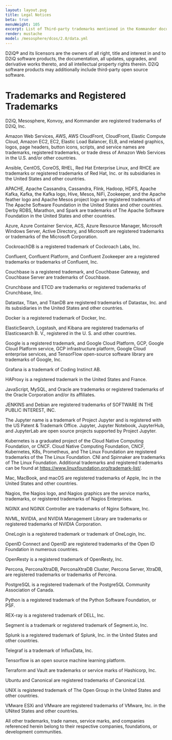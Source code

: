 ```yaml
---
layout: layout.pug
title: Legal Notices
beta: true
menuWeight: 105
excerpt: List of Third-party trademarks mentioned in the Kommander documentation
render: mustache
model: /mesosphere/dcos/2.0/data.yml
---
```


D2iQ&reg; and its licensors are the owners of all right, title and interest in and to D2iQ software products, the documentation, all updates, upgrades, and derivative works thereto, and all intellectual property rights therein.  D2iQ software products may additionally include third-party open source software.

# Trademarks and Registered Trademarks

D2iQ, Mesosphere, Konvoy, and Kommander are registered trademarks of D2iQ, Inc.

Amazon Web Services, AWS, AWS CloudFront, CloudFront, Elastic Compute Cloud, Amazon EC2, EC2, Elastic Load Balancer, ELB, and related graphics, logos, page headers, button icons, scripts, and service names are trademarks, registered trademarks, or trade dress of Amazon Web Services in the U.S. and/or other countries.

Ansible, CentOS, CoreOS, RHEL, Red Hat Enterprise Linux, and RHCE are trademarks or registered trademarks of Red Hat, Inc. or its subsidiaries in the United States and other countries.

APACHE, Apache Cassandra, Cassandra, Flink, Hadoop, HDFS, Apache Kafka, Kafka, the Kafka logo, Hive, Mesos, NiFi, Zookeeper, and the Apache feather logo and Apache Mesos project logo are registered trademarks of The Apache Software Foundation in the United States and other countries. Derby RDBS, Marathon, and Spark are trademarks of The Apache Software Foundation in the United States and other countries.

Azure, Azure Container Service, ACS, Azure Resource Manager, Microsoft Windows Server, Active Directory, and Microsoft are registered trademarks or trademarks of the Microsoft Corporation.

CockroachDB is a registered trademark of Cockroach Labs, Inc.

Confluent, Confluent Platform, and Confluent Zookeeper are a registered trademarks or trademarks of Confluent, Inc.

Couchbase is a registered trademark, and Couchbase Gateway, and Couchbase Server are trademarks of Couchbase.

Crunchbase and ETCD are trademarks or registered trademarks of Crunchbase, Iinc.

Datastax, Titan, and TitanDB are registered trademarks of Datastax, Inc. and its subsidiaries in the United States and other countries. 

Docker is a registered trademark of Docker, Inc.

ElasticSearch, Logstash, and Kibana are registered trademarks of Elasticsearch B. V., registered in the U. S. and other countries.

Google is a registered trademark, and Google Cloud Platform, GCP,  Google Cloud Platform service, GCP infrastructure platform, Google Cloud enterprise services, and TensorFlow open-source software library are trademarks of Google, Inc.

Grafana is a trademark of Coding Instinct AB.

HAProxy is a registered trademark in the United States and France.

JavaScript, MySQL, and Oracle are trademarks or registered trademarks of the Oracle Corporation and/or its affiliates.

JENKINS and Debian are registered trademarks of SOFTWARE IN THE PUBLIC INTEREST, INC.

The Jupyter name is a trademark of Project Jupyter and is registered with the US Patent & Trademark Office. Jupyter, Jupyter Notebook, JupyterHub, and JupyterLab are open source projects supported by Project Jupyter.

Kubernetes is a graduated project of the Cloud Native Computing Foundation, or CNCF. Cloud Native Computing Foundation, CNCF, Kubernetes, K8s, Prometheus, and The Linux Foundation are registered trademarks of the The Linux Foundation. CNI and Spinnaker are trademarks of The Linux Foundation. Additional trademarks and registered trademarks can be found at <https://www.linuxfoundation.org/trademark-list/>.

Mac, MacBook, and macOS are registered trademarks of Apple, Inc in the United States and other countries.

Nagios, the Nagios logo, and Nagios graphics are the service marks, trademarks, or registered trademarks of Nagios Enterprises.

NGINX and NGINX Controller are trademarks of Nginx Software, Inc.

NVML, NVIDIA, and NVIDIA Management Library are trademarks or registered trademarks of NVIDIA Corporation.

OneLogin is a registered trademark or trademark of OneLogin, Inc.

OpenID Connect and OpenID are registered trademarks of the Open ID Foundation in numerous countries.

OpenResty is a registered trademark of OpenResty, Inc.

Percona, PerconaXtraDB, PerconaXtraDB Cluster, Percona Server, XtraDB, are registered trademarks or trademarks of Percona.

PostgreSQL is a registered trademark of the PostgreSQL Community Association of Canada.

Python is a registered trademark of the Python Software Foundation, or PSF.

REX-ray is a registered trademark of DELL, Inc.

Segment is a trademark or registered trademark of Segment.io, Inc.

Splunk is a registered trademark of Splunk, Inc. in the United States and other countries. 

Telegraf is a trademark of InfluxData, Inc.

Tensorflow is an open source machine learning platform.

Terraform and Vault are trademarks or service marks of Hashicorp, Inc.

Ubuntu and Canonical are registered trademarks of Canonical Ltd.

UNIX is registered trademark of The Open Group in the United States and other countries.

VMware ESXi and VMware are registered trademarks of VMware, Inc. in the UNited States and other countries.

All other trademarks, trade names, service marks, and companies referenced herein belong to their respective companies, foundations, or development communities.

